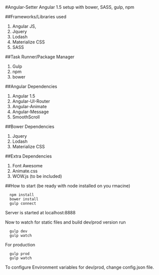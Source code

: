 #Angular-Setter
Angular 1.5 setup with bower, SASS, gulp, npm

##Frameworks/Libraries used
1. Angular JS,
2. Jquery
3. Lodash
4. Materialize CSS
5. SASS

##Task Runner/Package Manager
1. Gulp
2. npm
3. bower

##Angular Dependencies
1. Angular 1.5
2. Angular-UI-Router
3. Angular-Animate
4. Angular-Message
5. SmoothScroll

##Bower Dependencies
1. Jquery
2. Lodash
3. Materialize CSS

##Extra Dependencies
1. Font Awesome
2. Animate.css
3. WOW.js (to be included)

##How to start (be ready with node installed on you rmacine)
```
  npm install
  bower install
  gulp connect
 ```
Server is started at localhost:8888

Now to watch for static files and build dev/prod version run
```
  gulp dev
  gulp watch
```
For production
```
  gulp prod
  gulp watch
```
To configure Environment variables for dev/prod, change config.json file.





